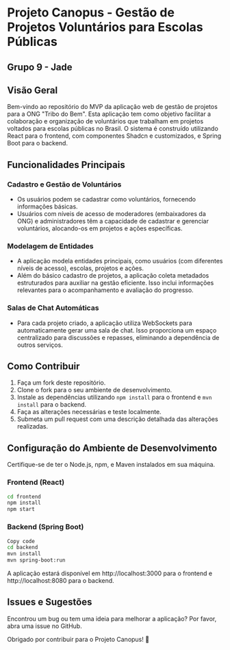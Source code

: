 
# Projeto Canopus - Gestão de Projetos Voluntários para Escolas Públicas
## Grupo 9 - Jade

## Visão Geral
Bem-vindo ao repositório do MVP da aplicação web de gestão de projetos para a ONG "Tribo do Bem". Esta aplicação tem como objetivo facilitar a colaboração e organização de voluntários que trabalham em projetos voltados para escolas públicas no Brasil. O sistema é construído utilizando React para o frontend, com componentes Shadcn e customizados, e Spring Boot para o backend.


## Funcionalidades Principais

### Cadastro e Gestão de Voluntários

- Os usuários podem se cadastrar como voluntários, fornecendo informações básicas.
- Usuários com níveis de acesso de moderadores (embaixadores da ONG) e administradores têm a capacidade de cadastrar e gerenciar voluntários, alocando-os em projetos e ações específicas.

### Modelagem de Entidades

- A aplicação modela entidades principais, como usuários (com diferentes níveis de acesso), escolas, projetos e ações.
- Além do básico cadastro de projetos, a aplicação coleta metadados estruturados para auxiliar na gestão eficiente. Isso inclui informações relevantes para o acompanhamento e avaliação do progresso.


### Salas de Chat Automáticas

- Para cada projeto criado, a aplicação utiliza WebSockets para automaticamente gerar uma sala de chat. Isso proporciona um espaço centralizado para discussões e repasses, eliminando a dependência de outros serviços.

## Como Contribuir

1. Faça um fork deste repositório.
2. Clone o fork para o seu ambiente de desenvolvimento.
3. Instale as dependências utilizando `npm install` para o frontend e `mvn install` para o backend.
4. Faça as alterações necessárias e teste localmente.
5. Submeta um pull request com uma descrição detalhada das alterações realizadas.

## Configuração do Ambiente de Desenvolvimento

Certifique-se de ter o Node.js, npm, e Maven instalados em sua máquina.

### Frontend (React)

```bash
cd frontend
npm install
npm start
```

### Backend (Spring Boot)
``` bash
Copy code
cd backend
mvn install
mvn spring-boot:run
```

A aplicação estará disponível em http://localhost:3000 para o frontend e http://localhost:8080 para o backend.

## Issues e Sugestões
Encontrou um bug ou tem uma ideia para melhorar a aplicação? Por favor, abra uma issue no GitHub.

Obrigado por contribuir para o Projeto Canopus! 🚀
